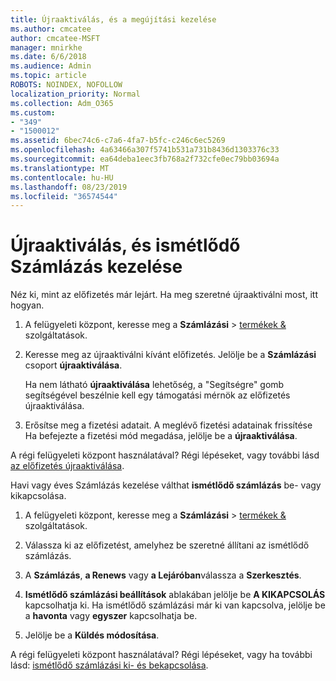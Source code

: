 ```yaml
---
title: Újraaktiválás, és a megújítási kezelése
ms.author: cmcatee
author: cmcatee-MSFT
manager: mnirkhe
ms.date: 6/6/2018
ms.audience: Admin
ms.topic: article
ROBOTS: NOINDEX, NOFOLLOW
localization_priority: Normal
ms.collection: Adm_O365
ms.custom:
- "349"
- "1500012"
ms.assetid: 6bec74c6-c7a6-4fa7-b5fc-c246c6ec5269
ms.openlocfilehash: 4a63466a307f5741b531a731b8436d1303376c33
ms.sourcegitcommit: ea64deba1eec3fb768a2f732cfe0ec79bb03694a
ms.translationtype: MT
ms.contentlocale: hu-HU
ms.lasthandoff: 08/23/2019
ms.locfileid: "36574544"
---
```

# <a name="how-to-reactivate-and-manage-recurring-billing"></a>Újraaktiválás, és ismétlődő Számlázás kezelése

Néz ki, mint az előfizetés már lejárt. Ha meg szeretné újraaktiválni most, itt hogyan.
  
1. A felügyeleti központ, keresse meg a **Számlázási** \> [termékek &](https://go.microsoft.com/fwlink/p/?linkid=842054) szolgáltatások.

2. Keresse meg az újraaktiválni kívánt előfizetés. Jelölje be a **Számlázási** csoport **újraaktiválása**.

    Ha nem látható **újraaktiválása** lehetőség, a "Segítségre" gomb segítségével beszélnie kell egy támogatási mérnök az előfizetés újraaktiválása.

3. Erősítse meg a fizetési adatait. A meglévő fizetési adatainak frissítése Ha befejezte a fizetési mód megadása, jelölje be a **újraaktiválása**.

A régi felügyeleti központ használatával? Régi lépéseket, vagy további lásd [az előfizetés újraaktiválása](https://docs.microsoft.com/en-us/office365/admin/subscriptions-and-billing/reactivate-your-subscription). 

Havi vagy éves Számlázás kezelése válthat **ismétlődő számlázás** be- vagy kikapcsolása.
  
1. A felügyeleti központ, keresse meg a **Számlázási** \> [termékek &](https://go.microsoft.com/fwlink/p/?linkid=842054) szolgáltatások.

2. Válassza ki az előfizetést, amelyhez be szeretné állítani az ismétlődő számlázás.

3. A **Számlázás**, **a Renews** vagy **a Lejáróban**válassza a **Szerkesztés**.

4. **Ismétlődő számlázási beállítások** ablakában jelölje be **A KIKAPCSOLÁS** kapcsolhatja ki. Ha ismétlődő számlázási már ki van kapcsolva, jelölje be a **havonta** vagy **egyszer** kapcsolhatja be.

5. Jelölje be a **Küldés módosítása**.

A régi felügyeleti központ használatával? Régi lépéseket, vagy ha további lásd: [ismétlődő számlázási ki- és bekapcsolása](https://docs.microsoft.com/office365/admin/subscriptions-and-billing/renew-your-subscription#turn-recurring-billing-off-or-on).
